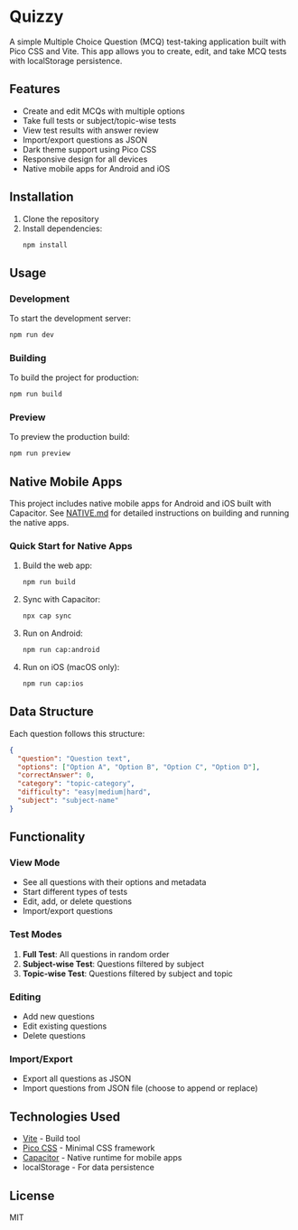 # Quizzy

A simple Multiple Choice Question (MCQ) test-taking application built with Pico CSS and Vite. This app allows you to create, edit, and take MCQ tests with localStorage persistence.

## Features

- Create and edit MCQs with multiple options
- Take full tests or subject/topic-wise tests
- View test results with answer review
- Import/export questions as JSON
- Dark theme support using Pico CSS
- Responsive design for all devices
- Native mobile apps for Android and iOS

## Installation

1. Clone the repository
2. Install dependencies:
   ```bash
   npm install
   ```

## Usage

### Development

To start the development server:

```bash
npm run dev
```

### Building

To build the project for production:

```bash
npm run build
```

### Preview

To preview the production build:

```bash
npm run preview
```

## Native Mobile Apps

This project includes native mobile apps for Android and iOS built with Capacitor. See [NATIVE.md](NATIVE.md) for detailed instructions on building and running the native apps.

### Quick Start for Native Apps

1. Build the web app:

   ```bash
   npm run build
   ```

2. Sync with Capacitor:

   ```bash
   npx cap sync
   ```

3. Run on Android:

   ```bash
   npm run cap:android
   ```

4. Run on iOS (macOS only):
   ```bash
   npm run cap:ios
   ```

## Data Structure

Each question follows this structure:

```json
{
  "question": "Question text",
  "options": ["Option A", "Option B", "Option C", "Option D"],
  "correctAnswer": 0,
  "category": "topic-category",
  "difficulty": "easy|medium|hard",
  "subject": "subject-name"
}
```

## Functionality

### View Mode

- See all questions with their options and metadata
- Start different types of tests
- Edit, add, or delete questions
- Import/export questions

### Test Modes

1. **Full Test**: All questions in random order
2. **Subject-wise Test**: Questions filtered by subject
3. **Topic-wise Test**: Questions filtered by subject and topic

### Editing

- Add new questions
- Edit existing questions
- Delete questions

### Import/Export

- Export all questions as JSON
- Import questions from JSON file (choose to append or replace)

## Technologies Used

- [Vite](https://vitejs.dev/) - Build tool
- [Pico CSS](https://picocss.com/) - Minimal CSS framework
- [Capacitor](https://capacitorjs.com/) - Native runtime for mobile apps
- localStorage - For data persistence

## License

MIT
